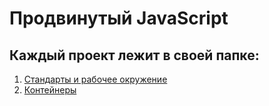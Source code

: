 # Продвинутый JavaScript

## Каждый проект лежит в своей папке:

1. [Стандарты и рабочее окружение](1.workspace)
2. [Контейнеры](2.containers)
